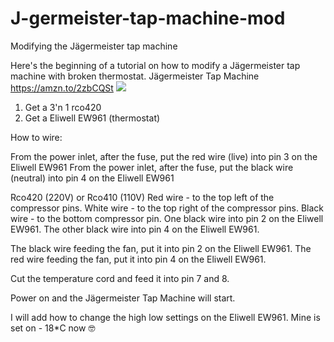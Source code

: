# J-germeister-tap-machine-mod
Modifying the Jägermeister tap machine 

Here's the beginning of a tutorial on how to modify a Jägermeister tap machine with broken thermostat. 
Jägermeister Tap Machine https://amzn.to/2zbCQSt
<a target="_blank"  href="https://www.amazon.de/gp/product/B01NBFCYNC/ref=as_li_tl?ie=UTF8&camp=1638&creative=6742&creativeASIN=B01NBFCYNC&linkCode=as2&tag=zeppen-21&linkId=e1e20d25139502bc466a740301d73040"><img border="0" src="//ws-eu.amazon-adsystem.com/widgets/q?_encoding=UTF8&MarketPlace=DE&ASIN=B01NBFCYNC&ServiceVersion=20070822&ID=AsinImage&WS=1&Format=_SL250_&tag=zeppen-21" ></a><img src="//ir-de.amazon-adsystem.com/e/ir?t=zeppen-21&l=am2&o=3&a=B01NBFCYNC" width="1" height="1" border="0" alt="" style="border:none !important; margin:0px !important;" />
1. Get a 3'n 1 rco420
2. Get a Eliwell EW961 (thermostat)

How to wire:

From the power inlet, after the fuse, put the red wire (live) into pin 3 on the Eliwell EW961
From the power inlet, after the fuse, put the black wire (neutral) into pin 4 on the Eliwell EW961

Rco420 (220V) or Rco410 (110V)
Red wire - to the top left of the compressor pins. 
White wire - to the top right of the compressor pins. 
Black wire - to the bottom compressor pin. 
One black wire into pin 2 on the Eliwell EW961. 
The other black wire into pin 4 on the Eliwell EW961. 

The black wire feeding the fan, put it into pin 2 on the Eliwell EW961. 
The red wire feeding the fan, put it into pin 4 on the Eliwell EW961.

Cut the temperature cord and feed it into pin 7 and 8.


Power on and the Jägermeister Tap Machine will start. 


I will add how to change the high low settings on the Eliwell EW961. 
Mine is set on - 18*C now 🤓
